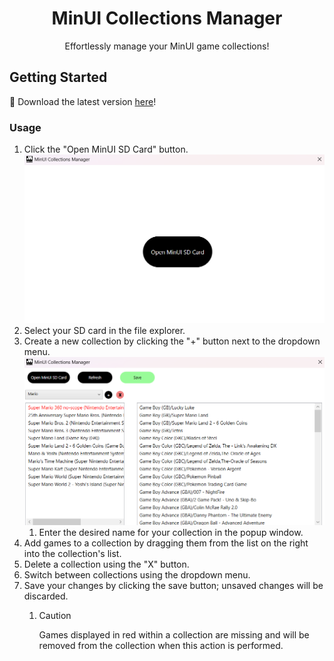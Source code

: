 <div align="center">
<h1 align="center">MinUI Collections Manager</h1>

<p align="center">
    Effortlessly manage your MinUI game collections!
</p>
</div>

## Getting Started

🚀 Download the latest version [here](https://github.com/Fabuloup/MinUI-Collections-Manager/releases/latest)!

### Usage

1. Click the "Open MinUI SD Card" button.
    ![Home Screen](images/mcm_home.png)
2. Select your SD card in the file explorer.
3. Create a new collection by clicking the "+" button next to the dropdown menu.
    ![Collections Screen](images/mcm_collections.png)
    1. Enter the desired name for your collection in the popup window.
4. Add games to a collection by dragging them from the list on the right into the collection's list.
5. Delete a collection using the "X" button.
6. Switch between collections using the dropdown menu.
7. Save your changes by clicking the save button; unsaved changes will be discarded.
    1. > [!CAUTION]
        > Games displayed in red within a collection are missing and will be removed from the collection when this action is performed.